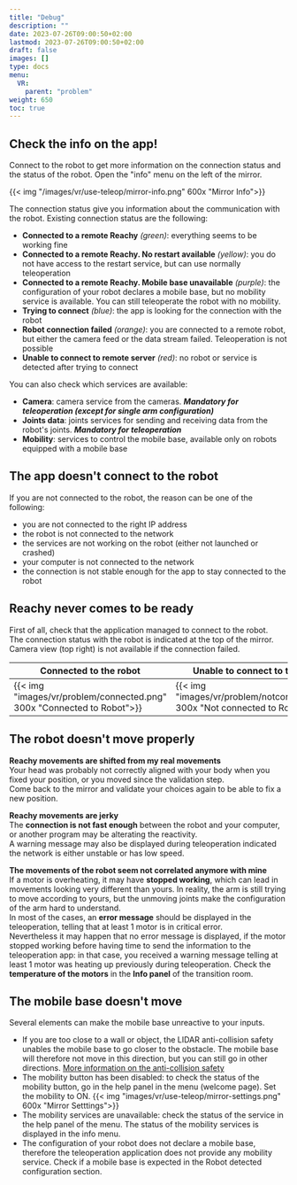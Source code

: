 ```yaml
---
title: "Debug"
description: ""
date: 2023-07-26T09:00:50+02:00
lastmod: 2023-07-26T09:00:50+02:00
draft: false
images: []
type: docs
menu:
  VR:
    parent: "problem"
weight: 650
toc: true
---
```


## Check the info on the app!
Connect to the robot to get more information on the connection status and the status of the robot. Open the "info" menu on the left of the mirror.

{{< img "/images/vr/use-teleop/mirror-info.png" 600x "Mirror Info">}}

The connection status give you information about the communication with the robot. Existing connection status are the following:
* **Connected to a remote Reachy** *(green)*: everything seems to be working fine
* **Connected to a remote Reachy. No restart available** *(yellow)*: you do not have access to the restart service, but can use normally teleoperation
* **Connected to a remote Reachy. Mobile base unavailable** *(purple)*: the configuration of your robot declares a mobile base, but no mobility service is available. You can still teleoperate the robot with no mobility.
* **Trying to connect** *(blue)*: the app is looking for the connection with the robot
* **Robot connection failed** *(orange)*: you are connected to a remote robot, but either the camera feed or the data stream failed. Teleoperation is not possible
* **Unable to connect to remote server** *(red)*: no robot or service is detected after trying to connect

You can also check which services are available:
* **Camera**: camera service from the cameras. ***Mandatory for teleoperation (except for single arm configuration)***
* **Joints data**: joints services for sending and receiving data from the robot's joints. ***Mandatory for teleoperation***
* **Mobility**: services to control the mobile base, available only on robots equipped with a mobile base

## The app doesn't connect to the robot

If you are not connected to the robot, the reason can be one of the following:
* you are not connected to the right IP address
* the robot is not connected to the network
* the services are not working on the robot (either not launched or crashed)
* your computer is not connected to the network
* the connection is not stable enough for the app to stay connected to the robot

## Reachy never comes to be ready

First of all, check that the application managed to connect to the robot.  
The connection status with the robot is indicated at the top of the mirror.
Camera view (top right) is not available if the connection failed.

|Connected to the robot|Unable to connect to the robot|
|----------------------|------------------------------|
|{{< img "images/vr/problem/connected.png" 300x "Connected to Robot">}}| {{< img "images/vr/problem/notconnected.png" 300x "Not connected to Robot">}}|


## The robot doesn't move properly
**Reachy movements are shifted from my real movements**  
Your head was probably not correctly aligned with your body when you fixed your position, or you moved since the validation step.  
Come back to the mirror and validate your choices again to be able to fix a new position.  

**Reachy movements are jerky**  
The **connection is not fast enough** between the robot and your computer, or another program may be alterating the reactivity.  
A warning message may also be displayed during teleoperation indicated the network is either unstable or has low speed.

**The movements of the robot seem not correlated anymore with mine**  
If a motor is overheating, it may have **stopped working**, which can lead in movements looking very different than yours. In reality, the arm is still trying to move according to yours, but the unmoving joints make the configuration of the arm hard to understand.  
In most of the cases, an **error message** should be displayed in the teleoperation, telling that at least 1 motor is in critical error.  
Nevertheless it may happen that no error message is displayed, if the motor stopped working before having time to send the information to the teleoperation app: in that case, you received a warning message telling at least 1 motor was heating up previously during teleoperation. Check the **temperature of the motors** in the **Info panel** of the transition room.

## The mobile base doesn't move
Several elements can make the mobile base unreactive to your inputs.  
* If you are too close to a wall or object, the LIDAR anti-collision safety unables the mobile base to go closer to the obstacle. The mobile base will therefore not move in this direction, but you can still go in other directions. [More information on the anti-collision safety](https://docs.pollen-robotics.com/sdk/mobile-base/safety/)
* The mobility button has been disabled: to check the status of the mobility button, go in the help panel in the menu (welcome page). Set the mobility to ON.
{{< img "images/vr/use-teleop/mirror-settings.png" 600x "Mirror Setttings">}}
* The mobility services are unavailable: check the status of the service in the help panel of the menu. The status of the mobility services is displayed in the info menu. 
* The configuration of your robot does not declare a mobile base, therefore the teleoperation application does not provide any mobility service. Check if a mobile base is expected in the Robot detected configuration section.

